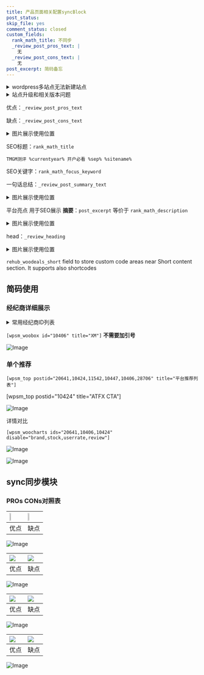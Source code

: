```yaml
---
title: 产品页面相关配置syncBlock
post_status: 
skip_file: yes
comment_status: closed
custom_fields:
  rank_math_title: 不同步
  _review_post_pros_text: |
    无
  _review_post_cons_text: |
    无
post_excerpt: 简码备忘
---
```

<details><summary>wordpress多站点无法新建站点</summary>

<li>和报错需要清理cookies一样的原因</li>
<li>wp-config.php里面<code>define( 'SUBDOMAIN_INSTALL', false );//子域名安装</code></li>
<li>新建子站点是用<code>define( 'SUBDOMAIN_INSTALL', true);//子域名安装</code> 完成以后，改成<code>false</code></li>
</details>

<details><summary>站点升级和相关版本问题</summary>

<p>wordpress：5.9.9
woocommerce：7.5.1
出现问题的地方：主题选项里面>><strong>Product layout >>compact style</strong></p>
<p>如何出现没有用过的字段 导致无法保存。先导出配置 然后进行修改，后面再次恢复即可。</p>
<p>出现部分字段无法显示时，需要返回默认布局后，对产品进行保存就好了。</p>
<p></p>
</details>

优点：`_review_post_pros_text`

缺点：`_review_post_cons_text`

<details><summary>图片展示使用位置</summary>

<img src="https://prod-files-secure.s3.us-west-2.amazonaws.com/39ed1227-6d7d-4570-be36-9ccd4a2c4241/f51d3d83-55d4-4bdf-9604-f37ec77ab556/Untitled.png?X-Amz-Algorithm=AWS4-HMAC-SHA256&X-Amz-Content-Sha256=UNSIGNED-PAYLOAD&X-Amz-Credential=ASIAZI2LB466QWTE6GRG%2F20250403%2Fus-west-2%2Fs3%2Faws4_request&X-Amz-Date=20250403T105525Z&X-Amz-Expires=3600&X-Amz-Security-Token=IQoJb3JpZ2luX2VjEIP%2F%2F%2F%2F%2F%2F%2F%2F%2F%2FwEaCXVzLXdlc3QtMiJHMEUCICCLECrVvHdWePN7iea3TbDOZjNngC347KH4eboQdTsEAiEA1HALHzJu4DcZCCQHc845VACCY5rN3vTs4jHb48%2F7Ot8qiAQI7P%2F%2F%2F%2F%2F%2F%2F%2F%2F%2FARAAGgw2Mzc0MjMxODM4MDUiDNelcCG%2FaZYEHyAXOircA3fxZJD4LkIWwkNxfIrH3sPbG1O47kgnHs7his1ek6NLpY3ZB29PfJrSpx2K62uxOMB8kvZ2zJ1ZT85IbM3k4fsJfX6LOh6O6XeTZcfbFFvwoT5Y1IBRL%2FMn9JB9CQHrfEgS4RKP9KWF38exaAWLXUI5maxy8Qh5by9bhLLf2C9ESrFQSqcjghytfwW3yFQfek%2Bta8Z1iDgbdWo3CAIktJ29VSY3If9kefyXZE2DUMNwMpdl4qg5l8cI6ufl7tBg9VeamGDVoMW79UvVjwfSrme%2FaLdAXR7o4OWPyCDDj2TM3a8Ag0Wh9tsidP1MVh4F%2BTsMXmRctHdNeWnFkwiE851ej0t40XT5wkrc%2F7GDcHYW58ek8vTEwQtShldjG9pbGJNahqZwtyDHX4JQIgZSScSNX2TxP2sPQb0kKinAjtoVqlOVwHRIKwoYxNoBfFlo7BGS7X%2FSCZZAPBMDKph4fY6BgAWrRgj83ZlNONC1j6XIIfLa7oqqSIHgbxcUBCFQN428ke4uTWfvHCcqBylFw0MEWAReUbzvl76OVsOhG8KjdenNz%2FfT68RfQ%2B0MOdpqI5OEi6q4HI%2FxI2G0CbtrdZYDwfQORzesGFuITKcjeIvi8CmNxstAqw%2BVubA%2BMPbJub8GOqUB7nxrLnm%2Bu1KEAVZWiwn0NxgiJ%2ByNSZZE7Sisen5GQPZrml6BkTAg36s0x8YQGBEyk9pnspju%2BvmhivOLY%2FFGr3ml5UgH4Wqh6srYGanU1qwSsKUJoHEfic8d7qC7K7QEI30J5%2FpgS4iR7jcT8aAuE%2BvSlQ6RZeohtSzoKHWdQ6jchdwPCB%2BCqwTGE%2Bj9lcG9z7%2FnzAwcQFbiBx0tG0XnCeesCjwT&X-Amz-Signature=ac64e403167a33d31c4c6d4a80a8c3f41e86692aa57d8a1b9131677da8227fa8&X-Amz-SignedHeaders=host&x-id=GetObject" alt="Image">
</details>

SEO标题：`rank_math_title`

`TMGM测评 %currentyear% 开户必看 %sep% %sitename%`

SEO关键字：`rank_math_focus_keyword`

一句话总结：`_review_post_summary_text`

<details><summary>图片展示使用位置</summary>

<img src="https://prod-files-secure.s3.us-west-2.amazonaws.com/39ed1227-6d7d-4570-be36-9ccd4a2c4241/4b96a922-296c-4f4e-8630-d1c870cbce01/Untitled.png?X-Amz-Algorithm=AWS4-HMAC-SHA256&X-Amz-Content-Sha256=UNSIGNED-PAYLOAD&X-Amz-Credential=ASIAZI2LB466SNMTRG7T%2F20250403%2Fus-west-2%2Fs3%2Faws4_request&X-Amz-Date=20250403T105525Z&X-Amz-Expires=3600&X-Amz-Security-Token=IQoJb3JpZ2luX2VjEIP%2F%2F%2F%2F%2F%2F%2F%2F%2F%2FwEaCXVzLXdlc3QtMiJGMEQCIBD3gzWpo%2FXgF81xCtMbm2xWFhtHGwr8GaaBgees6X27AiAxq8gc2NuweU%2F%2FZqmlJqlOPmR5hlpu2F4%2FVbuVGF00vSqIBAjs%2F%2F%2F%2F%2F%2F%2F%2F%2F%2F8BEAAaDDYzNzQyMzE4MzgwNSIMaL9k5xVyk%2Fx6gfaiKtwDw2iz7BwVicp1F6lPpF%2FuzA0bmpRg6MUi1mNH7JzPizuWxTL2UM15IR3RrF7v42w1%2FKSmAS9edFDCIGr4L0nyPZahu98U1GEGVNWRsi0SKE32tpeMnYlbsACuY2tGPo6mTavBygddo5jxOo5uacrYtGul1VzYt4zUxO%2FQiWdGSvQDv5WtrrrebEB2%2FiCwLj%2FrqlPFNTJePYOOrfVWxjAk9YXc7wcuE9o8Oaz4k7AhgpP8ExkmP7nNNIhvbyspIWRvKOQssHZzWxo6NL%2BAjuqu0JnAXRnBYAXB0JMEq1lB%2BuexJtMESh90ZcgRWp%2FcYz%2FdQDN4QNJKb8bjaa4epAMav17SxzDG2yqN%2BywF34wuG9Thh7zQGntZESshMnEptzdCL5O2dEeJv%2BZwa0srtKE%2FrJsFhwJ0lDe4LEpb7xAvYtfKseR8M0%2Bv6zL1E4A30YjS4HMP0XW7g1DhL9xp3MfoRDvElFsZRjiDK%2F3CPlT%2Bvi9QstgR%2BMDo1iMXKNoobqGyxramboA%2Bb18fi%2BxT0lBDiYdKn9cXjnL3i80J1J2u9HNJzmzr17QbGIRABqQz5yPna%2BZ%2B5Cmla7vlV3Rtw2XKxGFOIkZU4Uo4MQ0Cd%2BUpaXVRuvmf2%2F4LumeYK%2FIwoMm5vwY6pgEMdVmwVTqtlRnJ2vNrYmh3iPX65sXmoQCJAlFzFiFOhjOTXoQIdrSR%2B0sv68U%2F08DtyUCImHehYFlok0649wH%2FarWf8LvetlZTCiuX6NuqzfPYhP1D7XDbow6%2FEM95gh45cKGf1J%2BpU4azMfkh8NiKTiB5IerMPDoQlUh9eUesTlkbcsTyHKjBr5b6%2Fp9sJ3h3HFKTPTYNFLsJveE9GnkBW%2Buo5fyZ&X-Amz-Signature=9e39ea34ccd63f770cd7846746b3a01218fed95ecf04f9302c246d3bb4ceec2c&X-Amz-SignedHeaders=host&x-id=GetObject" alt="Image">
</details>

平台亮点 用于SEO展示 **摘要**：`post_excerpt`  等价于 `rank_math_description`

<details><summary>图片展示使用位置</summary>

<img src="https://prod-files-secure.s3.us-west-2.amazonaws.com/39ed1227-6d7d-4570-be36-9ccd4a2c4241/1ee11f63-b60a-4dfe-a7a7-d58ff23b5d88/Untitled.png?X-Amz-Algorithm=AWS4-HMAC-SHA256&X-Amz-Content-Sha256=UNSIGNED-PAYLOAD&X-Amz-Credential=ASIAZI2LB466RZOSLTBR%2F20250403%2Fus-west-2%2Fs3%2Faws4_request&X-Amz-Date=20250403T105525Z&X-Amz-Expires=3600&X-Amz-Security-Token=IQoJb3JpZ2luX2VjEIP%2F%2F%2F%2F%2F%2F%2F%2F%2F%2FwEaCXVzLXdlc3QtMiJIMEYCIQCdCTbo4LAyUHDeNZ4XBoiZDPJCnZZ74%2BG4eTnVhohzpQIhAJZ99pFa%2BI2PfVSI%2Fg4RWZke9Qp2hsMU90%2F9ahuP5tdzKogECOz%2F%2F%2F%2F%2F%2F%2F%2F%2F%2FwEQABoMNjM3NDIzMTgzODA1IgyCjmIc7avAI6bO%2Bs8q3AMq5%2BKl4WATz%2FMFqeetiYjlxiM5BUHu0NMgoNY87noMAiWzNvNt3hmUlZvxtyxInYGU5UPVGBu6lXo7Iib0Fv8VlDl6Jk3QN23XWQ0javdUBThGrLlJ17VNbkPjywPx9TYl089BmOhFAilsnW2hT7Blo%2Bdjsf4ig4lLA%2FkLBPrz9Rzgj6A83e8DLa9IAhf6mE7OxNfutUfQC%2FtyTw%2BdAm8cqwk%2BnDZCS2yZl1xAEOVWdUgE23tPzocIxx5YiiBck9dv%2BfPFeXi1aOOegY8Y%2Fdavd2bx26U5DoEPK7U2WFxWcWvlTPy9MywpU73A1F4G7M2Dpe2tUCB3dc7HUjjAOfN5nwSjh7Z9N%2BIRk0%2FtnZVPrJBxiKAVaNr%2F0ul7EuEteGUiIvo4HKKZ8mBSwDKM%2FXKL9DlqsComrXmzmyk6g5jc43AtDtWnBVtHwtUUlEdMiQ%2FKxq7JQ24if9Oc5E74PUbGWwrN%2BgzP%2FbHE9rkehv5fjo%2BCVYCYZGwVlP4bPCR8QwH4bkD%2BOfJlGT4j2rQ49Jw2NkgHeemRszXhyCVI09DBOjVy%2Bj%2FKhidPAG473y4k1m73xs%2FwiQbqz4D6POcm5kAm7qZPPcK2doaApI2xLKxq0uLv6GvVv1iAcDT3mDCvybm%2FBjqkAcHQv8O4jfm1Jjj%2BMCxxJ9WSRrCeN6CpjBfxuugIWuN8VTrYi8jYNpzgDz%2BDHG%2Fpa2MmtQWMSCDWnckZr2xtpTOiPahwFQbiGsEUqI9l52LaaU%2F4MCcCb8NRsVligNDOJ%2Bwz%2Bn3Jw8Y43gPKqi0X%2FoZYhYYRI70FO4D9WbydMQnnWXy08%2B8YWBiqY7TJrU55k4oRb%2FHVPR7IaHy%2FRf%2Bv3ijIQnxf&X-Amz-Signature=f95f036849b418e142785d3f0bf39530211ee3c51cb515c95131fae92edba21a&X-Amz-SignedHeaders=host&x-id=GetObject" alt="Image">
<img src="https://prod-files-secure.s3.us-west-2.amazonaws.com/39ed1227-6d7d-4570-be36-9ccd4a2c4241/ad4118b5-78d8-4fbe-801e-3b29b5d99c01/Untitled.png?X-Amz-Algorithm=AWS4-HMAC-SHA256&X-Amz-Content-Sha256=UNSIGNED-PAYLOAD&X-Amz-Credential=ASIAZI2LB466RZOSLTBR%2F20250403%2Fus-west-2%2Fs3%2Faws4_request&X-Amz-Date=20250403T105525Z&X-Amz-Expires=3600&X-Amz-Security-Token=IQoJb3JpZ2luX2VjEIP%2F%2F%2F%2F%2F%2F%2F%2F%2F%2FwEaCXVzLXdlc3QtMiJIMEYCIQCdCTbo4LAyUHDeNZ4XBoiZDPJCnZZ74%2BG4eTnVhohzpQIhAJZ99pFa%2BI2PfVSI%2Fg4RWZke9Qp2hsMU90%2F9ahuP5tdzKogECOz%2F%2F%2F%2F%2F%2F%2F%2F%2F%2FwEQABoMNjM3NDIzMTgzODA1IgyCjmIc7avAI6bO%2Bs8q3AMq5%2BKl4WATz%2FMFqeetiYjlxiM5BUHu0NMgoNY87noMAiWzNvNt3hmUlZvxtyxInYGU5UPVGBu6lXo7Iib0Fv8VlDl6Jk3QN23XWQ0javdUBThGrLlJ17VNbkPjywPx9TYl089BmOhFAilsnW2hT7Blo%2Bdjsf4ig4lLA%2FkLBPrz9Rzgj6A83e8DLa9IAhf6mE7OxNfutUfQC%2FtyTw%2BdAm8cqwk%2BnDZCS2yZl1xAEOVWdUgE23tPzocIxx5YiiBck9dv%2BfPFeXi1aOOegY8Y%2Fdavd2bx26U5DoEPK7U2WFxWcWvlTPy9MywpU73A1F4G7M2Dpe2tUCB3dc7HUjjAOfN5nwSjh7Z9N%2BIRk0%2FtnZVPrJBxiKAVaNr%2F0ul7EuEteGUiIvo4HKKZ8mBSwDKM%2FXKL9DlqsComrXmzmyk6g5jc43AtDtWnBVtHwtUUlEdMiQ%2FKxq7JQ24if9Oc5E74PUbGWwrN%2BgzP%2FbHE9rkehv5fjo%2BCVYCYZGwVlP4bPCR8QwH4bkD%2BOfJlGT4j2rQ49Jw2NkgHeemRszXhyCVI09DBOjVy%2Bj%2FKhidPAG473y4k1m73xs%2FwiQbqz4D6POcm5kAm7qZPPcK2doaApI2xLKxq0uLv6GvVv1iAcDT3mDCvybm%2FBjqkAcHQv8O4jfm1Jjj%2BMCxxJ9WSRrCeN6CpjBfxuugIWuN8VTrYi8jYNpzgDz%2BDHG%2Fpa2MmtQWMSCDWnckZr2xtpTOiPahwFQbiGsEUqI9l52LaaU%2F4MCcCb8NRsVligNDOJ%2Bwz%2Bn3Jw8Y43gPKqi0X%2FoZYhYYRI70FO4D9WbydMQnnWXy08%2B8YWBiqY7TJrU55k4oRb%2FHVPR7IaHy%2FRf%2Bv3ijIQnxf&X-Amz-Signature=a722197adb89206e1f9c792f729d8b2f8167a21734dd0c790fa7ae694aa7ef2b&X-Amz-SignedHeaders=host&x-id=GetObject" alt="Image">
<img src="https://prod-files-secure.s3.us-west-2.amazonaws.com/39ed1227-6d7d-4570-be36-9ccd4a2c4241/a38cf7c9-a79c-4b64-9e94-13589fe0758b/Untitled.png?X-Amz-Algorithm=AWS4-HMAC-SHA256&X-Amz-Content-Sha256=UNSIGNED-PAYLOAD&X-Amz-Credential=ASIAZI2LB466RZOSLTBR%2F20250403%2Fus-west-2%2Fs3%2Faws4_request&X-Amz-Date=20250403T105525Z&X-Amz-Expires=3600&X-Amz-Security-Token=IQoJb3JpZ2luX2VjEIP%2F%2F%2F%2F%2F%2F%2F%2F%2F%2FwEaCXVzLXdlc3QtMiJIMEYCIQCdCTbo4LAyUHDeNZ4XBoiZDPJCnZZ74%2BG4eTnVhohzpQIhAJZ99pFa%2BI2PfVSI%2Fg4RWZke9Qp2hsMU90%2F9ahuP5tdzKogECOz%2F%2F%2F%2F%2F%2F%2F%2F%2F%2FwEQABoMNjM3NDIzMTgzODA1IgyCjmIc7avAI6bO%2Bs8q3AMq5%2BKl4WATz%2FMFqeetiYjlxiM5BUHu0NMgoNY87noMAiWzNvNt3hmUlZvxtyxInYGU5UPVGBu6lXo7Iib0Fv8VlDl6Jk3QN23XWQ0javdUBThGrLlJ17VNbkPjywPx9TYl089BmOhFAilsnW2hT7Blo%2Bdjsf4ig4lLA%2FkLBPrz9Rzgj6A83e8DLa9IAhf6mE7OxNfutUfQC%2FtyTw%2BdAm8cqwk%2BnDZCS2yZl1xAEOVWdUgE23tPzocIxx5YiiBck9dv%2BfPFeXi1aOOegY8Y%2Fdavd2bx26U5DoEPK7U2WFxWcWvlTPy9MywpU73A1F4G7M2Dpe2tUCB3dc7HUjjAOfN5nwSjh7Z9N%2BIRk0%2FtnZVPrJBxiKAVaNr%2F0ul7EuEteGUiIvo4HKKZ8mBSwDKM%2FXKL9DlqsComrXmzmyk6g5jc43AtDtWnBVtHwtUUlEdMiQ%2FKxq7JQ24if9Oc5E74PUbGWwrN%2BgzP%2FbHE9rkehv5fjo%2BCVYCYZGwVlP4bPCR8QwH4bkD%2BOfJlGT4j2rQ49Jw2NkgHeemRszXhyCVI09DBOjVy%2Bj%2FKhidPAG473y4k1m73xs%2FwiQbqz4D6POcm5kAm7qZPPcK2doaApI2xLKxq0uLv6GvVv1iAcDT3mDCvybm%2FBjqkAcHQv8O4jfm1Jjj%2BMCxxJ9WSRrCeN6CpjBfxuugIWuN8VTrYi8jYNpzgDz%2BDHG%2Fpa2MmtQWMSCDWnckZr2xtpTOiPahwFQbiGsEUqI9l52LaaU%2F4MCcCb8NRsVligNDOJ%2Bwz%2Bn3Jw8Y43gPKqi0X%2FoZYhYYRI70FO4D9WbydMQnnWXy08%2B8YWBiqY7TJrU55k4oRb%2FHVPR7IaHy%2FRf%2Bv3ijIQnxf&X-Amz-Signature=e2c67af1e292a24b5341d9ff78d05407eda8fa89d77b55fd803d3b171769dbd3&X-Amz-SignedHeaders=host&x-id=GetObject" alt="Image">
<img src="https://prod-files-secure.s3.us-west-2.amazonaws.com/39ed1227-6d7d-4570-be36-9ccd4a2c4241/7da6fc1e-d2ac-42ae-8c75-cb5749aa18f6/Untitled.png?X-Amz-Algorithm=AWS4-HMAC-SHA256&X-Amz-Content-Sha256=UNSIGNED-PAYLOAD&X-Amz-Credential=ASIAZI2LB466RZOSLTBR%2F20250403%2Fus-west-2%2Fs3%2Faws4_request&X-Amz-Date=20250403T105525Z&X-Amz-Expires=3600&X-Amz-Security-Token=IQoJb3JpZ2luX2VjEIP%2F%2F%2F%2F%2F%2F%2F%2F%2F%2FwEaCXVzLXdlc3QtMiJIMEYCIQCdCTbo4LAyUHDeNZ4XBoiZDPJCnZZ74%2BG4eTnVhohzpQIhAJZ99pFa%2BI2PfVSI%2Fg4RWZke9Qp2hsMU90%2F9ahuP5tdzKogECOz%2F%2F%2F%2F%2F%2F%2F%2F%2F%2FwEQABoMNjM3NDIzMTgzODA1IgyCjmIc7avAI6bO%2Bs8q3AMq5%2BKl4WATz%2FMFqeetiYjlxiM5BUHu0NMgoNY87noMAiWzNvNt3hmUlZvxtyxInYGU5UPVGBu6lXo7Iib0Fv8VlDl6Jk3QN23XWQ0javdUBThGrLlJ17VNbkPjywPx9TYl089BmOhFAilsnW2hT7Blo%2Bdjsf4ig4lLA%2FkLBPrz9Rzgj6A83e8DLa9IAhf6mE7OxNfutUfQC%2FtyTw%2BdAm8cqwk%2BnDZCS2yZl1xAEOVWdUgE23tPzocIxx5YiiBck9dv%2BfPFeXi1aOOegY8Y%2Fdavd2bx26U5DoEPK7U2WFxWcWvlTPy9MywpU73A1F4G7M2Dpe2tUCB3dc7HUjjAOfN5nwSjh7Z9N%2BIRk0%2FtnZVPrJBxiKAVaNr%2F0ul7EuEteGUiIvo4HKKZ8mBSwDKM%2FXKL9DlqsComrXmzmyk6g5jc43AtDtWnBVtHwtUUlEdMiQ%2FKxq7JQ24if9Oc5E74PUbGWwrN%2BgzP%2FbHE9rkehv5fjo%2BCVYCYZGwVlP4bPCR8QwH4bkD%2BOfJlGT4j2rQ49Jw2NkgHeemRszXhyCVI09DBOjVy%2Bj%2FKhidPAG473y4k1m73xs%2FwiQbqz4D6POcm5kAm7qZPPcK2doaApI2xLKxq0uLv6GvVv1iAcDT3mDCvybm%2FBjqkAcHQv8O4jfm1Jjj%2BMCxxJ9WSRrCeN6CpjBfxuugIWuN8VTrYi8jYNpzgDz%2BDHG%2Fpa2MmtQWMSCDWnckZr2xtpTOiPahwFQbiGsEUqI9l52LaaU%2F4MCcCb8NRsVligNDOJ%2Bwz%2Bn3Jw8Y43gPKqi0X%2FoZYhYYRI70FO4D9WbydMQnnWXy08%2B8YWBiqY7TJrU55k4oRb%2FHVPR7IaHy%2FRf%2Bv3ijIQnxf&X-Amz-Signature=f62666f5e4d666464aac55d6739ccc8b6d48a76d8c5764fcb00255ece83bf599&X-Amz-SignedHeaders=host&x-id=GetObject" alt="Image">
<img src="https://prod-files-secure.s3.us-west-2.amazonaws.com/39ed1227-6d7d-4570-be36-9ccd4a2c4241/7e97f40a-eaee-47f5-b2f9-475f96808fa7/Untitled.png?X-Amz-Algorithm=AWS4-HMAC-SHA256&X-Amz-Content-Sha256=UNSIGNED-PAYLOAD&X-Amz-Credential=ASIAZI2LB466RZOSLTBR%2F20250403%2Fus-west-2%2Fs3%2Faws4_request&X-Amz-Date=20250403T105525Z&X-Amz-Expires=3600&X-Amz-Security-Token=IQoJb3JpZ2luX2VjEIP%2F%2F%2F%2F%2F%2F%2F%2F%2F%2FwEaCXVzLXdlc3QtMiJIMEYCIQCdCTbo4LAyUHDeNZ4XBoiZDPJCnZZ74%2BG4eTnVhohzpQIhAJZ99pFa%2BI2PfVSI%2Fg4RWZke9Qp2hsMU90%2F9ahuP5tdzKogECOz%2F%2F%2F%2F%2F%2F%2F%2F%2F%2FwEQABoMNjM3NDIzMTgzODA1IgyCjmIc7avAI6bO%2Bs8q3AMq5%2BKl4WATz%2FMFqeetiYjlxiM5BUHu0NMgoNY87noMAiWzNvNt3hmUlZvxtyxInYGU5UPVGBu6lXo7Iib0Fv8VlDl6Jk3QN23XWQ0javdUBThGrLlJ17VNbkPjywPx9TYl089BmOhFAilsnW2hT7Blo%2Bdjsf4ig4lLA%2FkLBPrz9Rzgj6A83e8DLa9IAhf6mE7OxNfutUfQC%2FtyTw%2BdAm8cqwk%2BnDZCS2yZl1xAEOVWdUgE23tPzocIxx5YiiBck9dv%2BfPFeXi1aOOegY8Y%2Fdavd2bx26U5DoEPK7U2WFxWcWvlTPy9MywpU73A1F4G7M2Dpe2tUCB3dc7HUjjAOfN5nwSjh7Z9N%2BIRk0%2FtnZVPrJBxiKAVaNr%2F0ul7EuEteGUiIvo4HKKZ8mBSwDKM%2FXKL9DlqsComrXmzmyk6g5jc43AtDtWnBVtHwtUUlEdMiQ%2FKxq7JQ24if9Oc5E74PUbGWwrN%2BgzP%2FbHE9rkehv5fjo%2BCVYCYZGwVlP4bPCR8QwH4bkD%2BOfJlGT4j2rQ49Jw2NkgHeemRszXhyCVI09DBOjVy%2Bj%2FKhidPAG473y4k1m73xs%2FwiQbqz4D6POcm5kAm7qZPPcK2doaApI2xLKxq0uLv6GvVv1iAcDT3mDCvybm%2FBjqkAcHQv8O4jfm1Jjj%2BMCxxJ9WSRrCeN6CpjBfxuugIWuN8VTrYi8jYNpzgDz%2BDHG%2Fpa2MmtQWMSCDWnckZr2xtpTOiPahwFQbiGsEUqI9l52LaaU%2F4MCcCb8NRsVligNDOJ%2Bwz%2Bn3Jw8Y43gPKqi0X%2FoZYhYYRI70FO4D9WbydMQnnWXy08%2B8YWBiqY7TJrU55k4oRb%2FHVPR7IaHy%2FRf%2Bv3ijIQnxf&X-Amz-Signature=11c6c3b354900cf16398fdd7b1a4eab0927327a7eb8c497d102bd939cc84a5ef&X-Amz-SignedHeaders=host&x-id=GetObject" alt="Image">
</details>

head：`_review_heading`

<details><summary>图片展示使用位置</summary>

<img src="https://prod-files-secure.s3.us-west-2.amazonaws.com/39ed1227-6d7d-4570-be36-9ccd4a2c4241/3a4650ad-9887-415c-889a-edd51fa54f27/Untitled.png?X-Amz-Algorithm=AWS4-HMAC-SHA256&X-Amz-Content-Sha256=UNSIGNED-PAYLOAD&X-Amz-Credential=ASIAZI2LB466U2KBUFK2%2F20250403%2Fus-west-2%2Fs3%2Faws4_request&X-Amz-Date=20250403T105526Z&X-Amz-Expires=3600&X-Amz-Security-Token=IQoJb3JpZ2luX2VjEIP%2F%2F%2F%2F%2F%2F%2F%2F%2F%2FwEaCXVzLXdlc3QtMiJHMEUCIGp8PuFhjKMjzv5Wh1ChlA3JdLiBL1ualGAawEuzd8tGAiEAtpUBKzshh4Ar5yT6Cp4Tq4fjqm2vmjlmCT2E6W1VyjgqiAQI7P%2F%2F%2F%2F%2F%2F%2F%2F%2F%2FARAAGgw2Mzc0MjMxODM4MDUiDNs3xEZRC%2F1KU4xVdSrcAyzox20uvag7TmGypbR4zNLD7PZCl4WtfEsAcQiHZxLaUD9QWLsUi9eDoNxmNSEeSrNVGNOv2TnGX5j8gY4dcoA5fQHEQh8SaQSayvxanE0wceZ0NQ%2FlO7Jfpbdo%2Fe%2B9W2sF%2B5ob9dsgCru%2BZo3aeI2SxQyZC8sa6GTQLgswpKRVLD0JyfrIkasncAM6GmvpiMal%2FRVl6h9fnzKkD%2FMEforK4wH4CxcSPMWz%2Fpyt%2FZD0dFgXnPMFH3o3ybXlFFeMUY%2F60t1i7xfzshYDrB0c7p%2FE%2B4KpcSf1Xctk3L8%2F3yw0zRuZgU5HefDgCWiNgpAxpBMhKbCJI%2FPGtXlF94sYizl%2F9tqrGNyD%2BRy%2BQl2al0N%2FgDmorAbaOrwdOnxbxrjq%2Bt30wstVirHUyJeZMrdHZMh41bB47kJB%2FcwttC5nnWyJtCgO5nwC0fyg06j5sXay%2Bq9MjcC2fsOTc%2BW0lNM1TSUpMLbe3v2YikFducbibjOxutBkdjEFUu5uTiyAHck9L42gN7%2BLIXdi5xZUnnzcSp4Y65kRVa8PZpHqz0d0sJeo8jKoe%2Fk4dDafTDYzHkqwO%2Flql%2BZa6PRocxT76nP5ss0SdP1ffsIfi2%2F4bkF1dX5Ak0D4rwKZ%2BAHTdgQhMJ7Jub8GOqUBpLLuLkmFT5FbwKBldyPXrRdwSC%2FBp%2BghAYtN3655v97H35YOjPKrus%2BOaTBsnpyouk3%2BT2WsfRQ%2BIbKfUOkEbypnMBj1w1FI%2Baq0yYWVE5V8TjvciXU8BXbATTkoGtvVGB1l%2B7Wqx8fesg97geQXfgGVLxU6pXS5ZHF%2B4CE8eNp7Z1JbuBXyNOKs4rUlkA3XcdqN1oAjXyg7XY2p%2Fy2jndZnOhvi&X-Amz-Signature=ff7a0883fa4c440cd498a0b6a206dc3924c01cad225ea9ddf93b8ae72adfbd9a&X-Amz-SignedHeaders=host&x-id=GetObject" alt="Image">
</details>

`rehub_woodeals_short`	field to store custom code areas near Short content section. It supports also shortcodes



## 简码使用

### 经纪商详细展示

<details><summary>常用经纪商ID列表</summary>

<pre><code class="php">嘉盛 ===> 20641  [wpsm_woobox id="20641" title="嘉盛"]
易信easymarkets ===> 11542  [wpsm_woobox id="11542" title="易信easymarkets"]
ATFX外汇 ===> 10424  [wpsm_woobox id="10424" title="ATFX"]
XM ===> 10406  [wpsm_woobox id="10406" title="XM"]
TMGM ===> 29622  [wpsm_woobox id="29622" title="TMGM"]
HYCM ===> 10447  [wpsm_woobox id="10447" title="HYCM"]
fpmarkets澳福外汇 ===> 20639  [wpsm_woobox id="20639" title="fpmarkets澳福外汇"]</code></pre>
</details>

`[wpsm_woobox id="10406" title="XM"]` **不需要加引号**

![Image](https://prod-files-secure.s3.us-west-2.amazonaws.com/39ed1227-6d7d-4570-be36-9ccd4a2c4241/4f898f9d-0fa7-4e43-acd3-ac6bc7be575a/Untitled.png?X-Amz-Algorithm=AWS4-HMAC-SHA256&X-Amz-Content-Sha256=UNSIGNED-PAYLOAD&X-Amz-Credential=ASIAZI2LB466YPK346TB%2F20250403%2Fus-west-2%2Fs3%2Faws4_request&X-Amz-Date=20250403T105521Z&X-Amz-Expires=3600&X-Amz-Security-Token=IQoJb3JpZ2luX2VjEIP%2F%2F%2F%2F%2F%2F%2F%2F%2F%2FwEaCXVzLXdlc3QtMiJHMEUCIQDz4EvSSgElV7DOEGLG5BFDGvAPd97NN3qyp0Kksbg17AIgWV9JgG18Dwa0y2Dai2BxaH9vv%2F%2FN1H4txmP0gaBNHMgqiAQI7P%2F%2F%2F%2F%2F%2F%2F%2F%2F%2FARAAGgw2Mzc0MjMxODM4MDUiDBHvFMlaIFEcQ%2BfiOyrcA0gZhyTTXtuHHk278A%2Ffn6kJTjhxbej%2BoafG6yZL6H1azHzjYwwwh2%2Bf%2FzrluZKMpPaf%2BgPVqhJYENxmD346uMx62MFGgQHKqfnzG4AhqoDuNGlhM7GQu%2BxVoNhy7Cqgx1jdYbZFiq4RnOwkS%2F7r3UeVGKUiVe%2Ba1w5KVnTDA8zIfvBzlRFFMctQy1T%2FjV0iESh3s%2FaZqZiPUuI1hBY%2FcFlPgTD9sgTeL0SvUa%2FJfn%2B7aUhwf362lr8%2FfY2%2FuqEacwDZ2Aplf3i4WUgA64oFBSPclSUOdwo1nZ5QO3CIabN8cmyY1rZlmPrrQR%2BOzAZrU%2Fdzdp2SdvDKsUVJ0nJDJ9KGKhDdaSTFpnho2pRU2zNlXymfCU7jBR16BJR7CxIhMm%2B2Zjbrlfk7nvK1dPuCUyoWZLxiEPCWUd8WuWgqN4sEZzbut%2BTzxUFzP480sSSfAs7zCP%2B9KIQuWh0s74e%2FtJ646JuJPVncCjsgbRdr4C6wuZEEX90G3TcZsS2nyj%2Bnqr3K9LdASLcQ1Rj66ZD1fc%2B49xnJ%2F4SvKzxH4lvOVfDjmrKugXjjO1q2seQxCziY28t5DViJlsYcKig4JhbqGRHYZn2HEzgd01p2GxgZo9Utp%2FLFDRBA22jhyyMeMJ3Jub8GOqUBlZW7gz9w22FBKa%2BHBZTNNIK1BmzQYXybRuoZ5nLX7YrQ4AesVcpmcEMw%2Ba9tHyu2MW2usnVwBR8TLpydUu1UlaX0Oi5KCD3ZfEzGfeGwuXz89W39tQTMasfEmLHRREc6WYwUkfGCyJXnuwne5w5FExWQ7y9J6r1fZTFi8HRFoBoXA1xB4LwhjzvS7zt9Rdgv10Pzlb%2FRBqOL7GqU3dvMvXodQkom&X-Amz-Signature=a82e01b8a8fabf4805bcd9daf00d469004696f221f029d7ce21547c5e85ee03a&X-Amz-SignedHeaders=host&x-id=GetObject)

### 单个推荐
`[wpsm_top postid="20641,10424,11542,10447,10406,28706" title="平台推荐列表"]`

[wpsm_top postid="10424" title="ATFX CTA"]

![Image](https://prod-files-secure.s3.us-west-2.amazonaws.com/39ed1227-6d7d-4570-be36-9ccd4a2c4241/5ac620dc-51a8-48b6-b55d-91f47299193c/Untitled.png?X-Amz-Algorithm=AWS4-HMAC-SHA256&X-Amz-Content-Sha256=UNSIGNED-PAYLOAD&X-Amz-Credential=ASIAZI2LB466YPK346TB%2F20250403%2Fus-west-2%2Fs3%2Faws4_request&X-Amz-Date=20250403T105521Z&X-Amz-Expires=3600&X-Amz-Security-Token=IQoJb3JpZ2luX2VjEIP%2F%2F%2F%2F%2F%2F%2F%2F%2F%2FwEaCXVzLXdlc3QtMiJHMEUCIQDz4EvSSgElV7DOEGLG5BFDGvAPd97NN3qyp0Kksbg17AIgWV9JgG18Dwa0y2Dai2BxaH9vv%2F%2FN1H4txmP0gaBNHMgqiAQI7P%2F%2F%2F%2F%2F%2F%2F%2F%2F%2FARAAGgw2Mzc0MjMxODM4MDUiDBHvFMlaIFEcQ%2BfiOyrcA0gZhyTTXtuHHk278A%2Ffn6kJTjhxbej%2BoafG6yZL6H1azHzjYwwwh2%2Bf%2FzrluZKMpPaf%2BgPVqhJYENxmD346uMx62MFGgQHKqfnzG4AhqoDuNGlhM7GQu%2BxVoNhy7Cqgx1jdYbZFiq4RnOwkS%2F7r3UeVGKUiVe%2Ba1w5KVnTDA8zIfvBzlRFFMctQy1T%2FjV0iESh3s%2FaZqZiPUuI1hBY%2FcFlPgTD9sgTeL0SvUa%2FJfn%2B7aUhwf362lr8%2FfY2%2FuqEacwDZ2Aplf3i4WUgA64oFBSPclSUOdwo1nZ5QO3CIabN8cmyY1rZlmPrrQR%2BOzAZrU%2Fdzdp2SdvDKsUVJ0nJDJ9KGKhDdaSTFpnho2pRU2zNlXymfCU7jBR16BJR7CxIhMm%2B2Zjbrlfk7nvK1dPuCUyoWZLxiEPCWUd8WuWgqN4sEZzbut%2BTzxUFzP480sSSfAs7zCP%2B9KIQuWh0s74e%2FtJ646JuJPVncCjsgbRdr4C6wuZEEX90G3TcZsS2nyj%2Bnqr3K9LdASLcQ1Rj66ZD1fc%2B49xnJ%2F4SvKzxH4lvOVfDjmrKugXjjO1q2seQxCziY28t5DViJlsYcKig4JhbqGRHYZn2HEzgd01p2GxgZo9Utp%2FLFDRBA22jhyyMeMJ3Jub8GOqUBlZW7gz9w22FBKa%2BHBZTNNIK1BmzQYXybRuoZ5nLX7YrQ4AesVcpmcEMw%2Ba9tHyu2MW2usnVwBR8TLpydUu1UlaX0Oi5KCD3ZfEzGfeGwuXz89W39tQTMasfEmLHRREc6WYwUkfGCyJXnuwne5w5FExWQ7y9J6r1fZTFi8HRFoBoXA1xB4LwhjzvS7zt9Rdgv10Pzlb%2FRBqOL7GqU3dvMvXodQkom&X-Amz-Signature=1413efba9192aadb3b1e6380d7f09c025adca118b8a0c649b7cb6aa75da69b1d&X-Amz-SignedHeaders=host&x-id=GetObject)

详情对比

`[wpsm_woocharts ids="20641,10406,10424" disable="brand,stock,userrate,review"]`

![Image](https://prod-files-secure.s3.us-west-2.amazonaws.com/39ed1227-6d7d-4570-be36-9ccd4a2c4241/bf3ba45f-b9f3-4295-8aef-b4a495fd25f4/Untitled.png?X-Amz-Algorithm=AWS4-HMAC-SHA256&X-Amz-Content-Sha256=UNSIGNED-PAYLOAD&X-Amz-Credential=ASIAZI2LB466YPK346TB%2F20250403%2Fus-west-2%2Fs3%2Faws4_request&X-Amz-Date=20250403T105521Z&X-Amz-Expires=3600&X-Amz-Security-Token=IQoJb3JpZ2luX2VjEIP%2F%2F%2F%2F%2F%2F%2F%2F%2F%2FwEaCXVzLXdlc3QtMiJHMEUCIQDz4EvSSgElV7DOEGLG5BFDGvAPd97NN3qyp0Kksbg17AIgWV9JgG18Dwa0y2Dai2BxaH9vv%2F%2FN1H4txmP0gaBNHMgqiAQI7P%2F%2F%2F%2F%2F%2F%2F%2F%2F%2FARAAGgw2Mzc0MjMxODM4MDUiDBHvFMlaIFEcQ%2BfiOyrcA0gZhyTTXtuHHk278A%2Ffn6kJTjhxbej%2BoafG6yZL6H1azHzjYwwwh2%2Bf%2FzrluZKMpPaf%2BgPVqhJYENxmD346uMx62MFGgQHKqfnzG4AhqoDuNGlhM7GQu%2BxVoNhy7Cqgx1jdYbZFiq4RnOwkS%2F7r3UeVGKUiVe%2Ba1w5KVnTDA8zIfvBzlRFFMctQy1T%2FjV0iESh3s%2FaZqZiPUuI1hBY%2FcFlPgTD9sgTeL0SvUa%2FJfn%2B7aUhwf362lr8%2FfY2%2FuqEacwDZ2Aplf3i4WUgA64oFBSPclSUOdwo1nZ5QO3CIabN8cmyY1rZlmPrrQR%2BOzAZrU%2Fdzdp2SdvDKsUVJ0nJDJ9KGKhDdaSTFpnho2pRU2zNlXymfCU7jBR16BJR7CxIhMm%2B2Zjbrlfk7nvK1dPuCUyoWZLxiEPCWUd8WuWgqN4sEZzbut%2BTzxUFzP480sSSfAs7zCP%2B9KIQuWh0s74e%2FtJ646JuJPVncCjsgbRdr4C6wuZEEX90G3TcZsS2nyj%2Bnqr3K9LdASLcQ1Rj66ZD1fc%2B49xnJ%2F4SvKzxH4lvOVfDjmrKugXjjO1q2seQxCziY28t5DViJlsYcKig4JhbqGRHYZn2HEzgd01p2GxgZo9Utp%2FLFDRBA22jhyyMeMJ3Jub8GOqUBlZW7gz9w22FBKa%2BHBZTNNIK1BmzQYXybRuoZ5nLX7YrQ4AesVcpmcEMw%2Ba9tHyu2MW2usnVwBR8TLpydUu1UlaX0Oi5KCD3ZfEzGfeGwuXz89W39tQTMasfEmLHRREc6WYwUkfGCyJXnuwne5w5FExWQ7y9J6r1fZTFi8HRFoBoXA1xB4LwhjzvS7zt9Rdgv10Pzlb%2FRBqOL7GqU3dvMvXodQkom&X-Amz-Signature=8c221e318dae7998e3110ff0178e05ae4a1b3d2eeca27e0584f4069bc99fd53d&X-Amz-SignedHeaders=host&x-id=GetObject)

![Image](https://prod-files-secure.s3.us-west-2.amazonaws.com/39ed1227-6d7d-4570-be36-9ccd4a2c4241/30bc56ef-f383-4b48-9768-2ebc9e436ec0/Untitled.png?X-Amz-Algorithm=AWS4-HMAC-SHA256&X-Amz-Content-Sha256=UNSIGNED-PAYLOAD&X-Amz-Credential=ASIAZI2LB466YPK346TB%2F20250403%2Fus-west-2%2Fs3%2Faws4_request&X-Amz-Date=20250403T105521Z&X-Amz-Expires=3600&X-Amz-Security-Token=IQoJb3JpZ2luX2VjEIP%2F%2F%2F%2F%2F%2F%2F%2F%2F%2FwEaCXVzLXdlc3QtMiJHMEUCIQDz4EvSSgElV7DOEGLG5BFDGvAPd97NN3qyp0Kksbg17AIgWV9JgG18Dwa0y2Dai2BxaH9vv%2F%2FN1H4txmP0gaBNHMgqiAQI7P%2F%2F%2F%2F%2F%2F%2F%2F%2F%2FARAAGgw2Mzc0MjMxODM4MDUiDBHvFMlaIFEcQ%2BfiOyrcA0gZhyTTXtuHHk278A%2Ffn6kJTjhxbej%2BoafG6yZL6H1azHzjYwwwh2%2Bf%2FzrluZKMpPaf%2BgPVqhJYENxmD346uMx62MFGgQHKqfnzG4AhqoDuNGlhM7GQu%2BxVoNhy7Cqgx1jdYbZFiq4RnOwkS%2F7r3UeVGKUiVe%2Ba1w5KVnTDA8zIfvBzlRFFMctQy1T%2FjV0iESh3s%2FaZqZiPUuI1hBY%2FcFlPgTD9sgTeL0SvUa%2FJfn%2B7aUhwf362lr8%2FfY2%2FuqEacwDZ2Aplf3i4WUgA64oFBSPclSUOdwo1nZ5QO3CIabN8cmyY1rZlmPrrQR%2BOzAZrU%2Fdzdp2SdvDKsUVJ0nJDJ9KGKhDdaSTFpnho2pRU2zNlXymfCU7jBR16BJR7CxIhMm%2B2Zjbrlfk7nvK1dPuCUyoWZLxiEPCWUd8WuWgqN4sEZzbut%2BTzxUFzP480sSSfAs7zCP%2B9KIQuWh0s74e%2FtJ646JuJPVncCjsgbRdr4C6wuZEEX90G3TcZsS2nyj%2Bnqr3K9LdASLcQ1Rj66ZD1fc%2B49xnJ%2F4SvKzxH4lvOVfDjmrKugXjjO1q2seQxCziY28t5DViJlsYcKig4JhbqGRHYZn2HEzgd01p2GxgZo9Utp%2FLFDRBA22jhyyMeMJ3Jub8GOqUBlZW7gz9w22FBKa%2BHBZTNNIK1BmzQYXybRuoZ5nLX7YrQ4AesVcpmcEMw%2Ba9tHyu2MW2usnVwBR8TLpydUu1UlaX0Oi5KCD3ZfEzGfeGwuXz89W39tQTMasfEmLHRREc6WYwUkfGCyJXnuwne5w5FExWQ7y9J6r1fZTFi8HRFoBoXA1xB4LwhjzvS7zt9Rdgv10Pzlb%2FRBqOL7GqU3dvMvXodQkom&X-Amz-Signature=6ec51978baf2f733db4f70f9de997f7237dda124564deb0199e6c03d96cae5e9&X-Amz-SignedHeaders=host&x-id=GetObject)

## sync同步模块

### PROs CONs对照表

| <img src="https://cdn.ifttt.fun/gh/jarlin8/OSS@main/icons/customize/pros.svg" height="auto" width="37.3%"> | <img src="https://cdn.ifttt.fun/gh/jarlin8/OSS@main/icons/customize/cons.svg" height="auto" width="28.8%"> |
| :--- | :--- |
| 优点 | 缺点 |

![Image](https://prod-files-secure.s3.us-west-2.amazonaws.com/39ed1227-6d7d-4570-be36-9ccd4a2c4241/8742b755-dfb5-4004-9a5f-d6e561664bd8/Untitled.png?X-Amz-Algorithm=AWS4-HMAC-SHA256&X-Amz-Content-Sha256=UNSIGNED-PAYLOAD&X-Amz-Credential=ASIAZI2LB466YPK346TB%2F20250403%2Fus-west-2%2Fs3%2Faws4_request&X-Amz-Date=20250403T105521Z&X-Amz-Expires=3600&X-Amz-Security-Token=IQoJb3JpZ2luX2VjEIP%2F%2F%2F%2F%2F%2F%2F%2F%2F%2FwEaCXVzLXdlc3QtMiJHMEUCIQDz4EvSSgElV7DOEGLG5BFDGvAPd97NN3qyp0Kksbg17AIgWV9JgG18Dwa0y2Dai2BxaH9vv%2F%2FN1H4txmP0gaBNHMgqiAQI7P%2F%2F%2F%2F%2F%2F%2F%2F%2F%2FARAAGgw2Mzc0MjMxODM4MDUiDBHvFMlaIFEcQ%2BfiOyrcA0gZhyTTXtuHHk278A%2Ffn6kJTjhxbej%2BoafG6yZL6H1azHzjYwwwh2%2Bf%2FzrluZKMpPaf%2BgPVqhJYENxmD346uMx62MFGgQHKqfnzG4AhqoDuNGlhM7GQu%2BxVoNhy7Cqgx1jdYbZFiq4RnOwkS%2F7r3UeVGKUiVe%2Ba1w5KVnTDA8zIfvBzlRFFMctQy1T%2FjV0iESh3s%2FaZqZiPUuI1hBY%2FcFlPgTD9sgTeL0SvUa%2FJfn%2B7aUhwf362lr8%2FfY2%2FuqEacwDZ2Aplf3i4WUgA64oFBSPclSUOdwo1nZ5QO3CIabN8cmyY1rZlmPrrQR%2BOzAZrU%2Fdzdp2SdvDKsUVJ0nJDJ9KGKhDdaSTFpnho2pRU2zNlXymfCU7jBR16BJR7CxIhMm%2B2Zjbrlfk7nvK1dPuCUyoWZLxiEPCWUd8WuWgqN4sEZzbut%2BTzxUFzP480sSSfAs7zCP%2B9KIQuWh0s74e%2FtJ646JuJPVncCjsgbRdr4C6wuZEEX90G3TcZsS2nyj%2Bnqr3K9LdASLcQ1Rj66ZD1fc%2B49xnJ%2F4SvKzxH4lvOVfDjmrKugXjjO1q2seQxCziY28t5DViJlsYcKig4JhbqGRHYZn2HEzgd01p2GxgZo9Utp%2FLFDRBA22jhyyMeMJ3Jub8GOqUBlZW7gz9w22FBKa%2BHBZTNNIK1BmzQYXybRuoZ5nLX7YrQ4AesVcpmcEMw%2Ba9tHyu2MW2usnVwBR8TLpydUu1UlaX0Oi5KCD3ZfEzGfeGwuXz89W39tQTMasfEmLHRREc6WYwUkfGCyJXnuwne5w5FExWQ7y9J6r1fZTFi8HRFoBoXA1xB4LwhjzvS7zt9Rdgv10Pzlb%2FRBqOL7GqU3dvMvXodQkom&X-Amz-Signature=b440c3dd4928b3b3e7ae16230ffb6ad5936d66df43727c4c059b645fabc992dc&X-Amz-SignedHeaders=host&x-id=GetObject)

| <img src="https://cdn.ifttt.fun/gh/jarlin8/OSS@main/icons/customize/pros1.svg" height="auto"> | <img src="https://cdn.ifttt.fun/gh/jarlin8/OSS@main/icons/customize/cons1.svg" height="auto"> |
| :--- | :--- |
| 优点 | 缺点 |

![Image](https://prod-files-secure.s3.us-west-2.amazonaws.com/39ed1227-6d7d-4570-be36-9ccd4a2c4241/806358f8-c9c4-4e17-bb35-c6c76a5397a5/Untitled.png?X-Amz-Algorithm=AWS4-HMAC-SHA256&X-Amz-Content-Sha256=UNSIGNED-PAYLOAD&X-Amz-Credential=ASIAZI2LB466YPK346TB%2F20250403%2Fus-west-2%2Fs3%2Faws4_request&X-Amz-Date=20250403T105521Z&X-Amz-Expires=3600&X-Amz-Security-Token=IQoJb3JpZ2luX2VjEIP%2F%2F%2F%2F%2F%2F%2F%2F%2F%2FwEaCXVzLXdlc3QtMiJHMEUCIQDz4EvSSgElV7DOEGLG5BFDGvAPd97NN3qyp0Kksbg17AIgWV9JgG18Dwa0y2Dai2BxaH9vv%2F%2FN1H4txmP0gaBNHMgqiAQI7P%2F%2F%2F%2F%2F%2F%2F%2F%2F%2FARAAGgw2Mzc0MjMxODM4MDUiDBHvFMlaIFEcQ%2BfiOyrcA0gZhyTTXtuHHk278A%2Ffn6kJTjhxbej%2BoafG6yZL6H1azHzjYwwwh2%2Bf%2FzrluZKMpPaf%2BgPVqhJYENxmD346uMx62MFGgQHKqfnzG4AhqoDuNGlhM7GQu%2BxVoNhy7Cqgx1jdYbZFiq4RnOwkS%2F7r3UeVGKUiVe%2Ba1w5KVnTDA8zIfvBzlRFFMctQy1T%2FjV0iESh3s%2FaZqZiPUuI1hBY%2FcFlPgTD9sgTeL0SvUa%2FJfn%2B7aUhwf362lr8%2FfY2%2FuqEacwDZ2Aplf3i4WUgA64oFBSPclSUOdwo1nZ5QO3CIabN8cmyY1rZlmPrrQR%2BOzAZrU%2Fdzdp2SdvDKsUVJ0nJDJ9KGKhDdaSTFpnho2pRU2zNlXymfCU7jBR16BJR7CxIhMm%2B2Zjbrlfk7nvK1dPuCUyoWZLxiEPCWUd8WuWgqN4sEZzbut%2BTzxUFzP480sSSfAs7zCP%2B9KIQuWh0s74e%2FtJ646JuJPVncCjsgbRdr4C6wuZEEX90G3TcZsS2nyj%2Bnqr3K9LdASLcQ1Rj66ZD1fc%2B49xnJ%2F4SvKzxH4lvOVfDjmrKugXjjO1q2seQxCziY28t5DViJlsYcKig4JhbqGRHYZn2HEzgd01p2GxgZo9Utp%2FLFDRBA22jhyyMeMJ3Jub8GOqUBlZW7gz9w22FBKa%2BHBZTNNIK1BmzQYXybRuoZ5nLX7YrQ4AesVcpmcEMw%2Ba9tHyu2MW2usnVwBR8TLpydUu1UlaX0Oi5KCD3ZfEzGfeGwuXz89W39tQTMasfEmLHRREc6WYwUkfGCyJXnuwne5w5FExWQ7y9J6r1fZTFi8HRFoBoXA1xB4LwhjzvS7zt9Rdgv10Pzlb%2FRBqOL7GqU3dvMvXodQkom&X-Amz-Signature=44722d682071e72226867aa40eb0e5f404175e1f9c03af38d0207386bb8c0271&X-Amz-SignedHeaders=host&x-id=GetObject)

| <img src="https://cdn.ifttt.fun/gh/jarlin8/OSS@main/icons/customize/pros2.svg" height="auto"> | <img src="https://cdn.ifttt.fun/gh/jarlin8/OSS@main/icons/customize/cons2.svg" height="auto"> |
| :--- | :--- |
| 优点 | 缺点 |

![Image](https://prod-files-secure.s3.us-west-2.amazonaws.com/39ed1227-6d7d-4570-be36-9ccd4a2c4241/a9245ec9-70dd-4005-b534-0d54315fc5f3/Untitled.png?X-Amz-Algorithm=AWS4-HMAC-SHA256&X-Amz-Content-Sha256=UNSIGNED-PAYLOAD&X-Amz-Credential=ASIAZI2LB466YPK346TB%2F20250403%2Fus-west-2%2Fs3%2Faws4_request&X-Amz-Date=20250403T105521Z&X-Amz-Expires=3600&X-Amz-Security-Token=IQoJb3JpZ2luX2VjEIP%2F%2F%2F%2F%2F%2F%2F%2F%2F%2FwEaCXVzLXdlc3QtMiJHMEUCIQDz4EvSSgElV7DOEGLG5BFDGvAPd97NN3qyp0Kksbg17AIgWV9JgG18Dwa0y2Dai2BxaH9vv%2F%2FN1H4txmP0gaBNHMgqiAQI7P%2F%2F%2F%2F%2F%2F%2F%2F%2F%2FARAAGgw2Mzc0MjMxODM4MDUiDBHvFMlaIFEcQ%2BfiOyrcA0gZhyTTXtuHHk278A%2Ffn6kJTjhxbej%2BoafG6yZL6H1azHzjYwwwh2%2Bf%2FzrluZKMpPaf%2BgPVqhJYENxmD346uMx62MFGgQHKqfnzG4AhqoDuNGlhM7GQu%2BxVoNhy7Cqgx1jdYbZFiq4RnOwkS%2F7r3UeVGKUiVe%2Ba1w5KVnTDA8zIfvBzlRFFMctQy1T%2FjV0iESh3s%2FaZqZiPUuI1hBY%2FcFlPgTD9sgTeL0SvUa%2FJfn%2B7aUhwf362lr8%2FfY2%2FuqEacwDZ2Aplf3i4WUgA64oFBSPclSUOdwo1nZ5QO3CIabN8cmyY1rZlmPrrQR%2BOzAZrU%2Fdzdp2SdvDKsUVJ0nJDJ9KGKhDdaSTFpnho2pRU2zNlXymfCU7jBR16BJR7CxIhMm%2B2Zjbrlfk7nvK1dPuCUyoWZLxiEPCWUd8WuWgqN4sEZzbut%2BTzxUFzP480sSSfAs7zCP%2B9KIQuWh0s74e%2FtJ646JuJPVncCjsgbRdr4C6wuZEEX90G3TcZsS2nyj%2Bnqr3K9LdASLcQ1Rj66ZD1fc%2B49xnJ%2F4SvKzxH4lvOVfDjmrKugXjjO1q2seQxCziY28t5DViJlsYcKig4JhbqGRHYZn2HEzgd01p2GxgZo9Utp%2FLFDRBA22jhyyMeMJ3Jub8GOqUBlZW7gz9w22FBKa%2BHBZTNNIK1BmzQYXybRuoZ5nLX7YrQ4AesVcpmcEMw%2Ba9tHyu2MW2usnVwBR8TLpydUu1UlaX0Oi5KCD3ZfEzGfeGwuXz89W39tQTMasfEmLHRREc6WYwUkfGCyJXnuwne5w5FExWQ7y9J6r1fZTFi8HRFoBoXA1xB4LwhjzvS7zt9Rdgv10Pzlb%2FRBqOL7GqU3dvMvXodQkom&X-Amz-Signature=fc0dcd476a5998d93f182d32220e71ac35ced4eccccbaa5a36dd3de9bf9c2242&X-Amz-SignedHeaders=host&x-id=GetObject)

| <img src="https://cdn.ifttt.fun/gh/jarlin8/OSS@main/icons/customize/pros3.svg" height="auto"> | <img src="https://cdn.ifttt.fun/gh/jarlin8/OSS@main/icons/customize/cons3.svg" height="auto"> |
| :--- | :--- |
| 优点 | 缺点 |

![Image](https://prod-files-secure.s3.us-west-2.amazonaws.com/39ed1227-6d7d-4570-be36-9ccd4a2c4241/e1e580a2-2e5c-4780-9ff4-19c318fc2284/Untitled.png?X-Amz-Algorithm=AWS4-HMAC-SHA256&X-Amz-Content-Sha256=UNSIGNED-PAYLOAD&X-Amz-Credential=ASIAZI2LB466YPK346TB%2F20250403%2Fus-west-2%2Fs3%2Faws4_request&X-Amz-Date=20250403T105521Z&X-Amz-Expires=3600&X-Amz-Security-Token=IQoJb3JpZ2luX2VjEIP%2F%2F%2F%2F%2F%2F%2F%2F%2F%2FwEaCXVzLXdlc3QtMiJHMEUCIQDz4EvSSgElV7DOEGLG5BFDGvAPd97NN3qyp0Kksbg17AIgWV9JgG18Dwa0y2Dai2BxaH9vv%2F%2FN1H4txmP0gaBNHMgqiAQI7P%2F%2F%2F%2F%2F%2F%2F%2F%2F%2FARAAGgw2Mzc0MjMxODM4MDUiDBHvFMlaIFEcQ%2BfiOyrcA0gZhyTTXtuHHk278A%2Ffn6kJTjhxbej%2BoafG6yZL6H1azHzjYwwwh2%2Bf%2FzrluZKMpPaf%2BgPVqhJYENxmD346uMx62MFGgQHKqfnzG4AhqoDuNGlhM7GQu%2BxVoNhy7Cqgx1jdYbZFiq4RnOwkS%2F7r3UeVGKUiVe%2Ba1w5KVnTDA8zIfvBzlRFFMctQy1T%2FjV0iESh3s%2FaZqZiPUuI1hBY%2FcFlPgTD9sgTeL0SvUa%2FJfn%2B7aUhwf362lr8%2FfY2%2FuqEacwDZ2Aplf3i4WUgA64oFBSPclSUOdwo1nZ5QO3CIabN8cmyY1rZlmPrrQR%2BOzAZrU%2Fdzdp2SdvDKsUVJ0nJDJ9KGKhDdaSTFpnho2pRU2zNlXymfCU7jBR16BJR7CxIhMm%2B2Zjbrlfk7nvK1dPuCUyoWZLxiEPCWUd8WuWgqN4sEZzbut%2BTzxUFzP480sSSfAs7zCP%2B9KIQuWh0s74e%2FtJ646JuJPVncCjsgbRdr4C6wuZEEX90G3TcZsS2nyj%2Bnqr3K9LdASLcQ1Rj66ZD1fc%2B49xnJ%2F4SvKzxH4lvOVfDjmrKugXjjO1q2seQxCziY28t5DViJlsYcKig4JhbqGRHYZn2HEzgd01p2GxgZo9Utp%2FLFDRBA22jhyyMeMJ3Jub8GOqUBlZW7gz9w22FBKa%2BHBZTNNIK1BmzQYXybRuoZ5nLX7YrQ4AesVcpmcEMw%2Ba9tHyu2MW2usnVwBR8TLpydUu1UlaX0Oi5KCD3ZfEzGfeGwuXz89W39tQTMasfEmLHRREc6WYwUkfGCyJXnuwne5w5FExWQ7y9J6r1fZTFi8HRFoBoXA1xB4LwhjzvS7zt9Rdgv10Pzlb%2FRBqOL7GqU3dvMvXodQkom&X-Amz-Signature=72e117e47cf6660ae176b28a77a238b1af04f41f87288b10581e0da3590eb958&X-Amz-SignedHeaders=host&x-id=GetObject)